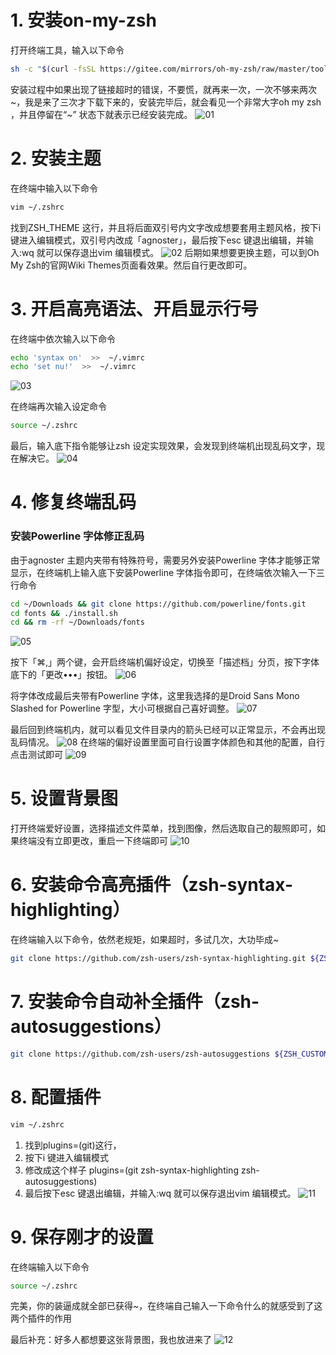 # 1. 安装on-my-zsh
打开终端工具，输入以下命令
```bash
sh -c "$(curl -fsSL https://gitee.com/mirrors/oh-my-zsh/raw/master/tools/install.sh)"
```
安装过程中如果出现了链接超时的错误，不要慌，就再来一次，一次不够来两次~，我是来了三次才下载下来的，安装完毕后，就会看见一个非常大字oh my zsh ，并且停留在“~” 状态下就表示已经安装完成。
![01](https://github.com/vivisimba/github-picture-repo/blob/main/blog/2024/202409/MAC%E7%BB%88%E7%AB%AF%E7%BE%8E%E5%8C%96%E6%95%99%E7%A8%8B/01.png?raw=true)


# 2. 安装主题
在终端中输入以下命令
```bash
vim ~/.zshrc
```
找到ZSH_THEME 这行，并且将后面双引号内文字改成想要套用主题风格，按下i 键进入编辑模式，双引号内改成「agnoster」，最后按下esc 键退出编辑，并输入:wq 就可以保存退出vim 编辑模式。
![02](https://github.com/vivisimba/github-picture-repo/blob/main/blog/2024/202409/MAC%E7%BB%88%E7%AB%AF%E7%BE%8E%E5%8C%96%E6%95%99%E7%A8%8B/02.png?raw=true)
后期如果想要更换主题，可以到Oh My Zsh的官网Wiki Themes页面看效果。然后自行更改即可。

# 3. 开启高亮语法、开启显示行号
在终端中依次输入以下命令
```bash
echo 'syntax on'  >>  ~/.vimrc
echo 'set nu!'  >>  ~/.vimrc
```
![03](https://github.com/vivisimba/github-picture-repo/blob/main/blog/2024/202409/MAC%E7%BB%88%E7%AB%AF%E7%BE%8E%E5%8C%96%E6%95%99%E7%A8%8B/03.png?raw=true)

在终端再次输入设定命令
```bash
source ~/.zshrc
```
最后，输入底下指令能够让zsh 设定实现效果，会发现到终端机出现乱码文字，现在解决它。
![04](https://github.com/vivisimba/github-picture-repo/blob/main/blog/2024/202409/MAC%E7%BB%88%E7%AB%AF%E7%BE%8E%E5%8C%96%E6%95%99%E7%A8%8B/04.png?raw=true)


# 4. 修复终端乱码
### 安装Powerline 字体修正乱码
由于agnoster 主题内夹带有特殊符号，需要另外安装Powerline 字体才能够正常显示，在终端机上输入底下安装Powerline 字体指令即可，在终端依次输入一下三行命令

```bash
cd ~/Downloads && git clone https://github.com/powerline/fonts.git
cd fonts && ./install.sh
cd && rm -rf ~/Downloads/fonts
```
![05](https://github.com/vivisimba/github-picture-repo/blob/main/blog/2024/202409/MAC%E7%BB%88%E7%AB%AF%E7%BE%8E%E5%8C%96%E6%95%99%E7%A8%8B/05.png?raw=true)

按下「⌘,」两个键，会开启终端机偏好设定，切换至「描述档」分页，按下字体底下的「更改•••」按钮。
![06](https://github.com/vivisimba/github-picture-repo/blob/main/blog/2024/202409/MAC%E7%BB%88%E7%AB%AF%E7%BE%8E%E5%8C%96%E6%95%99%E7%A8%8B/06.png?raw=true)

将字体改成最后夹带有Powerline 字体，这里我选择的是Droid Sans Mono Slashed for Powerline 字型，大小可根据自己喜好调整。
![07](https://github.com/vivisimba/github-picture-repo/blob/main/blog/2024/202409/MAC%E7%BB%88%E7%AB%AF%E7%BE%8E%E5%8C%96%E6%95%99%E7%A8%8B/07.png?raw=true)

最后回到终端机内，就可以看见文件目录内的箭头已经可以正常显示，不会再出现乱码情况。
![08](https://github.com/vivisimba/github-picture-repo/blob/main/blog/2024/202409/MAC%E7%BB%88%E7%AB%AF%E7%BE%8E%E5%8C%96%E6%95%99%E7%A8%8B/08.png?raw=true)
在终端的偏好设置里面可自行设置字体颜色和其他的配置，自行点击测试即可
![09](https://github.com/vivisimba/github-picture-repo/blob/main/blog/2024/202409/MAC%E7%BB%88%E7%AB%AF%E7%BE%8E%E5%8C%96%E6%95%99%E7%A8%8B/09.png?raw=true)

# 5. 设置背景图
打开终端爱好设置，选择描述文件菜单，找到图像，然后选取自己的靓照即可，如果终端没有立即更改，重启一下终端即可
![10](https://github.com/vivisimba/github-picture-repo/blob/main/blog/2024/202409/MAC%E7%BB%88%E7%AB%AF%E7%BE%8E%E5%8C%96%E6%95%99%E7%A8%8B/10.png?raw=true)

# 6. 安装命令高亮插件（zsh-syntax-highlighting）

在终端输入以下命令，依然老规矩，如果超时，多试几次，大功毕成~
```bash
git clone https://github.com/zsh-users/zsh-syntax-highlighting.git ${ZSH_CUSTOM:-~/.oh-my-zsh/custom}/plugins/zsh-syntax-highlighting
```

# 7. 安装命令自动补全插件（zsh-autosuggestions）
```bash
git clone https://github.com/zsh-users/zsh-autosuggestions ${ZSH_CUSTOM:-~/.oh-my-zsh/custom}/plugins/zsh-autosuggestions
```
# 8. 配置插件
```bash
vim ~/.zshrc
```
1. 找到plugins=(git)这行，
2. 按下i 键进入编辑模式
3. 修改成这个样子 plugins=(git zsh-syntax-highlighting zsh-autosuggestions)
4. 最后按下esc 键退出编辑，并输入:wq 就可以保存退出vim 编辑模式。
   ![11](https://github.com/vivisimba/github-picture-repo/blob/main/blog/2024/202409/MAC%E7%BB%88%E7%AB%AF%E7%BE%8E%E5%8C%96%E6%95%99%E7%A8%8B/11.png?raw=true)

# 9. 保存刚才的设置
在终端输入以下命令
```bash
source ~/.zshrc
```
完美，你的装逼成就全部已获得~，在终端自己输入一下命令什么的就感受到了这两个插件的作用



最后补充：好多人都想要这张背景图，我也放进来了
![12](https://github.com/vivisimba/github-picture-repo/blob/main/blog/2024/202409/MAC%E7%BB%88%E7%AB%AF%E7%BE%8E%E5%8C%96%E6%95%99%E7%A8%8B/12.png?raw=true)